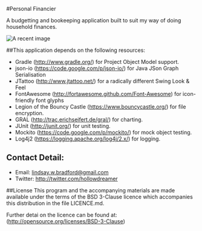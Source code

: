 #Personal Financier

A budgetting and bookeeping application built to suit my way of doing household finances.

![A recent image](http://goo.gl/qH1ofM) 

##This application depends on the following resources:
  * Gradle (<http://www.gradle.org/>) for Project Object Model support.
  * json-io (<https://code.google.com/p/json-io/>) for Java JSon Graph Serialisation
  * JTattoo (<http://www.jtattoo.net/>) for a radically different Swing Look & Feel
  * FontAwesome (<http://fortawesome.github.com/Font-Awesome>) for icon-friendly font glyphs 
  * Legion of the Bouncy Castle (<https://www.bouncycastle.org/>) for file encryption. 
  * GRAL (<http://trac.erichseifert.de/gral/>) for charting. 
  * JUnit (<http://junit.org/>) for unit testing.
  * Mockito (<https://code.google.com/p/mockito/>) for mock object testing. 
  * Log4j2 (<https://logging.apache.org/log4j/2.x/>) for logging. 
  
## Contact Detail:
- Email: lindsay.w.bradford@gmail.com
- Twitter: http://twitter.com/hollowdreamer

##License
This program and the accompanying materials are made available 
under the terms of the BSD 3-Clause licence which accompanies 
this distribution in the file LICENCE.md. 

Further detai on the licence can be found at:
(<http://opensource.org/licenses/BSD-3-Clause>)
